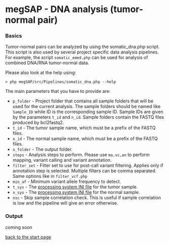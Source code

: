 # megSAP - DNA analysis (tumor-normal pair)

### Basics

Tumor-normal pairs can be analyzed by using the somatic_dna.php script. This script is also used by several project specific data analysis pipelines. For example, the script `somatic_emed.php` can be used for analysis of combined DNA/RNA tumor-normal data. 

Please also look at the help using:

	> php megSAP/src/Pipelines/somatic_dna.php --help

The main parameters that you have to provide are:

* `p_folder` - Project folder that contains all sample folders that will be used for the current analysis. The sample folders should be named like `Sample_ID` while ID is the corresponding sample ID. Sample IDs are given by the parameters `t_id` and `n_id`. Sample folders contain the FASTQ files produced by bcl2fastq2.
* `t_id` - The tumor sample name, which must be a prefix of the FASTQ files.
* `n_id` -  The normal sample name, which must be a prefix of the FASTQ files.
* `o_folder` - The output folder.
* `steps` - Analysis steps to perform. Please use `ma,vc,an` to perform mapping, variant calling and variant annotation.
* `filter_set` - Filter set to use for post-call variant filtering. Applies only if annotation step is selected. Multiple filters can be comma separated. Same options like in `filter_vcf.php`
* `min_af` - Minimum variant allele frequency to detect.
* `t_sys` - The [processing system INI file](processing_system_ini_file.md) for the tumor sample.
* `n_sys` - The [processing system INI file](processing_system_ini_file.md) for the normal sample.
* `nsc` - Skip sample correlation check. This is useful if sample correlation is low and the pipeline will give an error otherwise.

### Output

coming soon

[back to the start page](../README.md)



